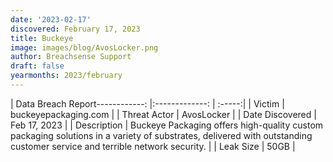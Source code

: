 ```yaml
---
date: '2023-02-17'
discovered: February 17, 2023
title: Buckeye
image: images/blog/AvosLocker.png
author: Breachsense Support
draft: false
yearmonths: 2023/february
---
```


| Data Breach Report------------:     |:-------------:    | :-----:|
| Victim      | buckeyepackaging.com      | 
| Threat Actor      | AvosLocker      | 
| Date Discovered      | Feb 17, 2023      | 
| Description      | Buckeye Packaging offers high-quality custom packaging solutions in a variety of substrates, delivered with outstanding customer service and terrible network security.      | 
| Leak Size      | 50GB      | 

